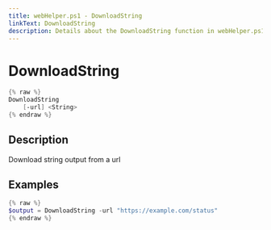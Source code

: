```yaml
---
title: webHelper.ps1 - DownloadString
linkText: DownloadString
description: Details about the DownloadString function in webHelper.ps1 helper script
---
```


# DownloadString

```PowerShell
{% raw %}
DownloadString
    [-url] <String>
{% endraw %}
```

## Description

Download string output from a url

## Examples

```PowerShell
{% raw %}
$output = DownloadString -url "https://example.com/status"
{% endraw %}
```
